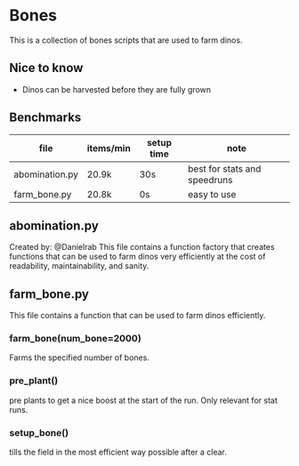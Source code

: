 # Bones
This is a collection of bones scripts that are used to farm dinos.

## Nice to know
- Dinos can be harvested before they are fully grown

## Benchmarks
| file           | items/min | setup time | note |
| -------------- | --------- | ---------- | ---- |
| abomination.py | 20.9k     | 30s        | best for stats and speedruns |
| farm_bone.py   | 20.8k     | 0s         | easy to use |

## abomination.py
Created by: @Danielrab
This file contains a function factory that creates functions that can be used to farm dinos very efficiently at the cost of readability, maintainability, and sanity.

## farm_bone.py
This file contains a function that can be used to farm dinos efficiently.

### farm_bone(num_bone=2000)
Farms the specified number of bones.

### pre_plant()
pre plants to get a nice boost at the start of the run. Only relevant for stat runs.

### setup_bone()
tills the field in the most efficient way possible after a clear.